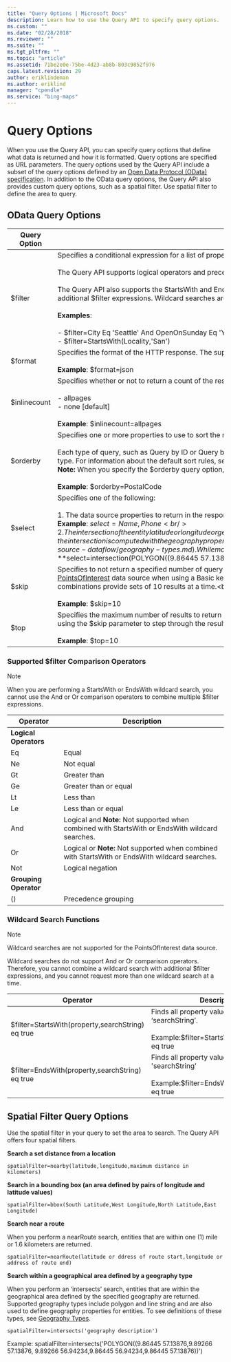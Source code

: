 ```yaml
---
title: "Query Options | Microsoft Docs"
description: Learn how to use the Query API to specify query options.
ms.custom: ""
ms.date: "02/28/2018"
ms.reviewer: ""
ms.suite: ""
ms.tgt_pltfrm: ""
ms.topic: "article"
ms.assetid: 71be2e0e-75be-4d23-ab8b-803c9852f976
caps.latest.revision: 29
author: eriklindeman
ms.author: eriklind
manager: "cpendle"
ms.service: "bing-maps"
---
```

# Query Options

When you use the Query API, you can specify query options that define what data is returned and how it is formatted. Query options are specified as URL parameters. The query options used by the Query API include a subset of the query options defined by an [Open Data Protocol (OData) specification](https://www.odata.org/documentation/). In addition to the OData query options, the Query API also provides custom query options, such as a spatial filter. Use spatial filter to define the area to query.  
  
## OData Query Options  
  
|Query Option|Description|  
|------------------|------------------------------------------|  
|$filter|Specifies a conditional expression for a list of properties and values. **Note:**  You cannot filter on the latitude and longitude entity properties. <br /><br /> The Query API supports logical operators and precedence grouping. For a complete list of the supported operators, see the **Supported $filter Operators** section below.<br /><br /> The Query API also supports the StartsWith and EndsWith functions to perform wildcard searches. Only one wildcard search can be performed at a time, and wildcard searches cannot be combined with additional $filter expressions. Wildcard searches are not supported for the PointsOfInterest data source. For more information, see The **Wildcard Search Functions** section below.<br /><br /> **Examples**:<br /><br /> -   $filter=City Eq 'Seattle' And OpenOnSunday Eq 'Y'<br />-   $filter=StartsWith(Locality,'San')|  
|$format|Specifies the format of the HTTP response. The supported formats for the Query API are JSON and Atom. The default format is Atom.<br /><br /> **Example**: $format=json|  
|$inlinecount|Specifies whether or not to return a count of the results in the response. Possible values for this query option include:<br /><br /> -   allpages<br />-   none [default]<br /><br /> **Example**: $inlinecount=allpages|  
|$orderby|Specifies one or more properties to use to sort the results of a query. You can specify up to three (3) properties. Results are sorted in ascending order.<br /><br /> Each type of query, such as Query by ID or Query by Property, has a default sort order for query results. If the $orderby option is not specified, query results are sorted using the default sort for that query type. For information about the default sort rules, see the documentation for each query type. **Note:**  You cannot use the latitude and longitude properties to sort results. You can use the elevation property. **Note:**  When you specify the $orderby query option, you must also specify a spatial filter or a $filter query option. For information about spatial filters, see [Query by Area](../query-api/query-by-area.md). <br /><br /> **Example**: $orderby=PostalCode|  
|$select|Specifies one of the following:<br /><br /> 1.  The data source properties to return in the response. If the $select query option is not specified or if it is set to "*" ($select=\*), all data source properties are returned.<br />     **Example**: $select=Name,Phone<br />2.  The intersection of the entity latitude or longitude or geographical area (defined by the entity geography) with the specified geography. If an entity has both latitude and longitude and geography properties in the schema, the intersection is computed with the geography property value. . To see definitions of the available geography types, see the types defined in [Geography Types](../data-source-management-api/load-data-source-dataflow/geography-types.md). While many different geography types are available, you will get the best performance if you use polygon, linestring or point types.<br />     **Example:**$select=intersection(POLYGON((9.86445 57.13876,9.89266 57.13876, 9.89266 56.94234,9.86445 56.94234,9.86445 57.13876)))|  
|$skip|Specifies to not return a specified number of query results. For example, if this value is set to 50, then the first result that is returned is the 51st result. This option is not available in queries for the [PointsOfInterest](../public-data-sources/pointsofinterest.md) data source when using a Basic key. You can use the $skip query option with the $top query option to display a subset of the query results. For example, the following parameter combinations provide sets of 10 results at a time.<br /><br /> &$skip=0&$top=10 [provides results 1 to 10]<br /><br /> &$skip=10&$top=10 [provides results 11 to 20]<br /><br /> **Example**: $skip=10|  
|$top|Specifies the maximum number of results to return in the query response. The default value is 25 and the maximum value is 250. You can return more than 250 results by making multiple queries and using the $skip parameter to step through the results.<br /><br /> **Example**: $top=10|  
  
### Supported $filter Comparison Operators  
  
> [!NOTE]
>  When you are performing a StartsWith or EndsWith wildcard search, you cannot use the And or Or comparison operators to combine multiple $filter expressions.  
  
|Operator|Description|  
|--------------|-----------------|  
|**Logical Operators**|  
|Eq|Equal|  
|Ne|Not equal|  
|Gt|Greater than|  
|Ge|Greater than or equal|  
|Lt|Less than|  
|Le|Less than or equal|  
|And|Logical and **Note:**  Not supported when combined with StartsWith or EndsWith wildcard searches.|  
|Or|Logical or **Note:**  Not supported when combined with StartsWith or EndsWith wildcard searches.|  
|Not|Logical negation|  
|**Grouping Operator**|  
|()|Precedence grouping|  
  
### Wildcard Search Functions  
  
> [!NOTE]
>  Wildcard searches are not supported for the PointsOfInterest data source.  
>   
>  Wildcard searches do not support And or Or comparison operators. Therefore, you cannot combine a wildcard search with additional $filter expressions, and you cannot request more than one wildcard search at a time.  
  
|Operator|Description|  
|--------|-----------|  
|$filter=StartsWith(property,searchString) eq true|Finds all property values that start with ‘searchString’.<br /><br /> Example:$filter=StartsWith(Locality,'San') eq true|  
|$filter=EndsWith(property,searchString) eq true|Finds all property values that end with 'searchString'<br /><br /> Example:$filter=EndsWith(Locality,'York') eq true|  
  
## Spatial Filter Query Options  
 Use the spatial filter in your query to set the area to search. The Query API offers four spatial filters.  
  
 **Search a set distance from a location**  
  
```url
spatialFilter=nearby(latitude,longitude,maximum distance in kilometers)  
```  
  
 **Search in a bounding box (an area defined by pairs of longitude and latitude values)**  
  
```url
spatialFilter=bbox(South Latitude,West Longitude,North Latitude,East Longitude)  
```  
  
 **Search near a route**  
  
 When you perform a nearRoute search, entities that are within one (1) mile or 1.6 kilometers are returned.  
  
```url
spatialFilter=nearRoute(latitude or ddress of route start,longitude or address of route end)  
```  
  
 **Search within a geographical area defined by a geography type**  
  
 When you perform an ‘intersects’ search, entities that are within the geographical area defined by the specified geography are returned. Supported geography types include polygon and line string and are also used to define geography properties for entities. To see definitions of these types, see [Geography Types](../data-source-management-api/load-data-source-dataflow/geography-types.md).  
  
```url
spatialFilter=intersects('geography description')  
```  
  
 Example: spatialFilter=intersects('POLYGON((9.86445 57.13876,9.89266 57.13876, 9.89266 56.94234,9.86445 56.94234,9.86445 57.13876))')
